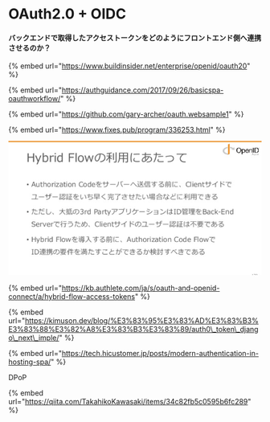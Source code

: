 # OAuth2.0 + OIDC

#### バックエンドで取得したアクセストークンをどのようにフロントエンド側へ連携させるのか？

{% embed url="https://www.buildinsider.net/enterprise/openid/oauth20" %}



{% embed url="https://authguidance.com/2017/09/26/basicspa-oauthworkflow/" %}

{% embed url="https://github.com/gary-archer/oauth.websample1" %}



{% embed url="https://www.fixes.pub/program/336253.html" %}



![](.gitbook/assets/image%20%281%29.png)

{% embed url="https://kb.authlete.com/ja/s/oauth-and-openid-connect/a/hybrid-flow-access-tokens" %}



{% embed url="https://kimuson.dev/blog/%E3%83%95%E3%83%AD%E3%83%B3%E3%83%88%E3%82%A8%E3%83%B3%E3%83%89/auth0\_token\_django\_next\_imple/" %}

{% embed url="https://tech.hicustomer.jp/posts/modern-authentication-in-hosting-spa/" %}



DPoP

{% embed url="https://qiita.com/TakahikoKawasaki/items/34c82fb5c0595b6fc289" %}



